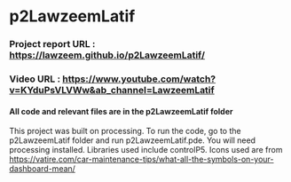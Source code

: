 # p2LawzeemLatif

### Project report URL : https://lawzeem.github.io/p2LawzeemLatif/
### Video URL : https://www.youtube.com/watch?v=KYduPsVLVWw&ab_channel=LawzeemLatif

#### All code and relevant files are in the p2LawzeemLatif folder

This project was built on processing.
To run the code, go to the p2LawzeemLatif folder and run p2LawzeemLatif.pde.
You will need processing installed.
Libraries used include controlP5.
Icons used are from https://vatire.com/car-maintenance-tips/what-all-the-symbols-on-your-dashboard-mean/
